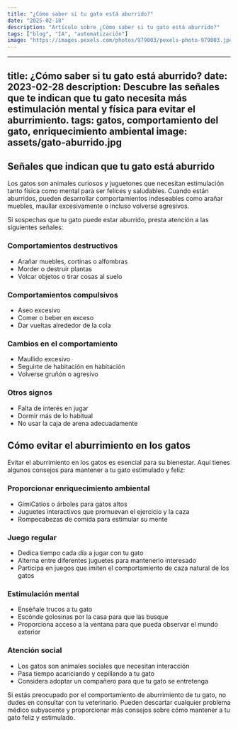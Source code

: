 ```yaml
---
title: "¿Cómo saber si tu gato está aburrido?"
date: "2025-02-18"
description: "Artículo sobre ¿Cómo saber si tu gato está aburrido?"
tags: ["blog", "IA", "automatización"]
image: "https://images.pexels.com/photos/979003/pexels-photo-979003.jpeg?auto=compress&cs=tinysrgb&h=350"
---
```


---
title: ¿Cómo saber si tu gato está aburrido?
date: 2023-02-28
description: Descubre las señales que te indican que tu gato necesita más estimulación mental y física para evitar el aburrimiento.
tags: gatos, comportamiento del gato, enriquecimiento ambiental
image: assets/gato-aburrido.jpg
---

## Señales que indican que tu gato está aburrido

Los gatos son animales curiosos y juguetones que necesitan estimulación tanto física como mental para ser felices y saludables. Cuando están aburridos, pueden desarrollar comportamientos indeseables como arañar muebles, maullar excesivamente o incluso volverse agresivos.

Si sospechas que tu gato puede estar aburrido, presta atención a las siguientes señales:

### Comportamientos destructivos

* Arañar muebles, cortinas o alfombras
* Morder o destruir plantas
* Volcar objetos o tirar cosas al suelo

### Comportamientos compulsivos

* Aseo excesivo
* Comer o beber en exceso
* Dar vueltas alrededor de la cola

### Cambios en el comportamiento

* Maullido excesivo
* Seguirte de habitación en habitación
* Volverse gruñón o agresivo

### Otros signos

* Falta de interés en jugar
* Dormir más de lo habitual
* No usar la caja de arena adecuadamente

## Cómo evitar el aburrimiento en los gatos

Evitar el aburrimiento en los gatos es esencial para su bienestar. Aquí tienes algunos consejos para mantener a tu gato estimulado y feliz:

### Proporcionar enriquecimiento ambiental

* GimiCatios o árboles para gatos altos
* Juguetes interactivos que promuevan el ejercicio y la caza
* Rompecabezas de comida para estimular su mente

### Juego regular

* Dedica tiempo cada día a jugar con tu gato
* Alterna entre diferentes juguetes para mantenerlo interesado
* Participa en juegos que imiten el comportamiento de caza natural de los gatos

### Estimulación mental

* Enséñale trucos a tu gato
* Escónde golosinas por la casa para que las busque
* Proporciona acceso a la ventana para que pueda observar el mundo exterior

### Atención social

* Los gatos son animales sociales que necesitan interacción
* Pasa tiempo acariciando y cepillando a tu gato
* Considera adoptar un compañero para que tu gato se entretenga

Si estás preocupado por el comportamiento de aburrimiento de tu gato, no dudes en consultar con tu veterinario. Pueden descartar cualquier problema médico subyacente y proporcionar más consejos sobre cómo mantener a tu gato feliz y estimulado.